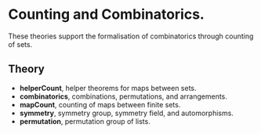 
# Counting and Combinatorics.

These theories support the formalisation of combinatorics through counting of sets.

## Theory
* __helperCount__, helper theorems for maps between sets.
* __combinatorics__, combinations, permutations, and arrangements.
* __mapCount__, counting of maps between finite sets.
* __symmetry__, symmetry group, symmetry field, and automorphisms.
* __permutation__, permutation group of lists.
